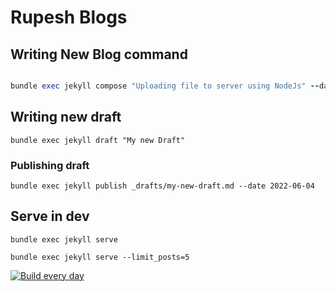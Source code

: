 # Rupesh Blogs

## Writing New Blog command

```ruby

bundle exec jekyll compose "Uploading file to server using NodeJs" --date 2022-07-09

```

## Writing new draft

`bundle exec jekyll draft "My new Draft"`

### Publishing draft

`bundle exec jekyll publish _drafts/my-new-draft.md --date 2022-06-04`



## Serve in dev

`bundle exec jekyll serve`

```
bundle exec jekyll serve --limit_posts=5
```

[![Build every day](https://github.com/rupeshtiwari/blog/actions/workflows/schedule-posts.yml/badge.svg?branch=main)](https://github.com/rupeshtiwari/blog/actions/workflows/schedule-posts.yml)
